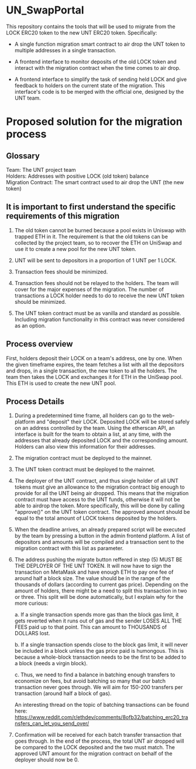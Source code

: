 # UN_SwapPortal

This repository contains the tools that will be used to migrate from the LOCK ERC20 token to the new UNT ERC20 token. Specifically:

- A single function migration smart contract to air drop the UNT token to multiple addresses in a single transaction.

- A frontend interface to monitor deposits of the old LOCK token and interact with the migration contract when the time comes to air drop.

- A frontend interface to simplify the task of sending held LOCK and give feedback to holders on the current state of the migration. This interface's code is to be merged with the official one, designed by the UNT team. 


# Proposed solution for the migration process

## Glossary

Team: The UNT project team  
Holders: Addresses with positive LOCK (old token) balance  
Migration Contract: The smart contract used to air drop the UNT (the new token)  


## It is important to first understand the specific requirements of this migration

1. The old token cannot be burned because a pool exists in Uniswap with trapped ETH in it. The requirement is that the old tokens can be collected by the project team, so to recover the ETH on UniSwap and use it to create a new pool for the new UNT token. 

2. UNT will be sent to depositors in a proportion of 1 UNT per 1 LOCK. 

3. Transaction fees should be minimized.

4. Transaction fees should not be relayed to the holders. The team will cover for the major expenses of the migration. The number of transactions a LOCK holder needs to do to receive the new UNT token should be minimized.

5. The UNT token contract must be as vanilla and standard as possible. Including migration functionality in this contract was never considered as an option. 


## Process overview

First, holders deposit their LOCK on a team's address, one by one. When the given timeframe expires, the team fetches a list with all the depositors and drops, in a single transaction, the new token to all the holders. The team then takes the LOCK and exchanges it for ETH in the UniSwap pool. This ETH is used to create the new UNT pool.


## Process Details

1. During a predetermined time frame, all holders can go to the web-platform and "deposit" their LOCK. Deposited LOCK will be stored safely on an address controlled by the team. Using the etherscan API, an interface is built for the team to obtain a list, at any time, with the addresses that already deposited LOCK and the corresponding amount. Holders can also view this information for their addresses.

2. The migration contract must be deployed to the mainnet. 

3. The UNT token contract must be deployed to the mainnet. 

4. The deployer of the UNT contract, and thus single holder of all UNT tokens must give an allowance to the migration contract big enough to provide for all the UNT being air dropped. This means that the migration contract must have access to the UNT funds, otherwise it will not be able to airdrop the token. More specifically, this will be done by calling "approve()" on the UNT token contract. The approved amount should be equal to the total amount of LOCK tokens deposited by the holders. 

5. When the deadline arrives, an already prepared script will be executed by the team by pressing a button in the admin frontend platform. A list of depositors and amounts will be compiled and a transaction sent to the migration contract with this list as parameter. 

6. The address pushing the migrate button reffered in step (5) MUST BE THE DEPLOYER OF THE UNT TOKEN. It will now have to sign the transaction on MetaMask and have enough ETH to pay one fee of around half a block size. The value should be in the range of the thousands of dollars (according to current gas price). Depending on the amount of holders, there might be a need to split this transaction in two or three. This split will be done automatically, but I explain why for the more curious:

      a. If a single transaction spends more gas than the block gas limit, it gets reverted when it runs out of gas and the sender LOSES ALL THE FEES paid up to that point. This can amount to THOUSANDS of DOLLARS lost. 

      b. If a single transaction spends close to the block gas limit, it will never be included in a block unless the gas price paid is humongous. This is because a whole-block transaction needs to be the first to be added to a block (needs a virgin block). 

      c. Thus, we need to find a balance in batching enough transfers to economize on fees, but avoid batching so many that our batch transaction never goes through. We will aim for 150-200 transfers per transaction (around half a block of gas).

      An interesting thread on the topic of batching transactions can be found here: https://www.reddit.com/r/ethdev/comments/8ofb32/batching_erc20_transfers_can_let_you_send_over/
 
7. Confirmation will be received for each batch transfer transaction that goes through. In the end of the process, the total UNT air dropped will be compared to the LOCK deposited and the two must match. The approved UNT amount for the migration contract on behalf of the deployer should now be 0.
